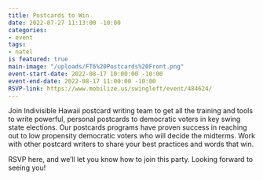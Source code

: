 ```yaml
---
title: Postcards to Win
date: 2022-07-27 11:13:00 -10:00
categories:
- event
tags:
- natel
is featured: true
main-image: "/uploads/FT6%20Postcards%20Front.png"
event-start-date: 2022-08-17 10:00:00 -10:00
event-end-date: 2022-08-17 11:00:00 -10:00
RSVP-link: https://www.mobilize.us/swingleft/event/484624/
---
```


Join Indivisible Hawaii postcard writing team to get all the training and tools to write powerful, personal postcards to democratic voters in key swing state elections. Our postcards programs have proven success in reaching out to low propensity democratic voters who will decide the midterms. Work with other postcard writers to share your best practices and words that win.

RSVP here, and we’ll let you know how to join this party. Looking forward to seeing you!